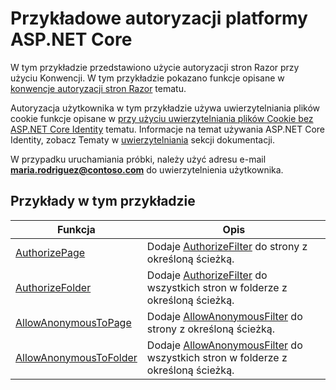 # <a name="aspnet-core-authorization-sample"></a>Przykładowe autoryzacji platformy ASP.NET Core

W tym przykładzie przedstawiono użycie autoryzacji stron Razor przy użyciu Konwencji. W tym przykładzie pokazano funkcje opisane w [konwencje autoryzacji stron Razor](https://docs.microsoft.com/aspnet/core/security/authorization/razor-pages-authorization) tematu.

Autoryzacja użytkownika w tym przykładzie używa uwierzytelniania plików cookie funkcje opisane w [przy użyciu uwierzytelniania plików Cookie bez ASP.NET Core Identity](https://docs.microsoft.com/aspnet/core/security/authentication/cookie) tematu. Informacje na temat używania ASP.NET Core Identity, zobacz Tematy w [uwierzytelniania](https://docs.microsoft.com/aspnet/core/security/authentication/index) sekcji dokumentacji.

W przypadku uruchamiania próbki, należy użyć adresu e-mail  **maria.rodriguez@contoso.com**  do uwierzytelnienia użytkownika.

## <a name="examples-in-this-sample"></a>Przykłady w tym przykładzie

| Funkcja | Opis |
| ------- | ----------- |
| [AuthorizePage](https://docs.microsoft.com/dotnet/api/microsoft.extensions.dependencyinjection.pageconventioncollectionextensions.authorizepage) | Dodaje [AuthorizeFilter](https://docs.microsoft.com/dotnet/api/microsoft.aspnetcore.mvc.authorization.authorizefilter) do strony z określoną ścieżką. |
| [AuthorizeFolder](https://docs.microsoft.com/dotnet/api/microsoft.extensions.dependencyinjection.pageconventioncollectionextensions.authorizefolder) | Dodaje [AuthorizeFilter](https://docs.microsoft.com/dotnet/api/microsoft.aspnetcore.mvc.authorization.authorizefilter) do wszystkich stron w folderze z określoną ścieżką. |
| [AllowAnonymousToPage](https://docs.microsoft.com/dotnet/api/microsoft.extensions.dependencyinjection.pageconventioncollectionextensions.allowanonymoustopage) | Dodaje [AllowAnonymousFilter](https://docs.microsoft.com/dotnet/api/microsoft.aspnetcore.mvc.authorization.allowanonymousfilter) do strony z określoną ścieżką. |
| [AllowAnonymousToFolder](https://docs.microsoft.com/dotnet/api/microsoft.extensions.dependencyinjection.pageconventioncollectionextensions.allowanonymoustofolder) | Dodaje [AllowAnonymousFilter](https://docs.microsoft.com/dotnet/api/microsoft.aspnetcore.mvc.authorization.allowanonymousfilter) do wszystkich stron w folderze z określoną ścieżką. |
